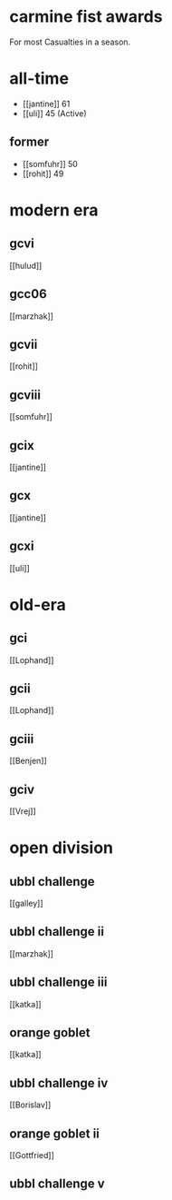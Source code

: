 # carmine fist awards

For most Casualties in a season.

# all-time

* [[jantine]] 61
* [[uli]] 45 (Active)


## former

* [[somfuhr]] 50
* [[rohit]] 49

# modern era

## gcvi

[[hulud]]

## gcc06

[[marzhak]]

## gcvii

[[rohit]]

## gcviii

[[somfuhr]]

## gcix

[[jantine]]

## gcx

[[jantine]]

## gcxi

[[uli]]

# old-era

## gci

[[Lophand]]

## gcii

[[Lophand]]

## gciii

[[Benjen]]

## gciv

[[Vrej]]

# open division

## ubbl challenge

[[galley]]

## ubbl challenge ii

[[marzhak]]

## ubbl challenge iii

[[katka]]

## orange goblet

[[katka]]

## ubbl challenge iv

[[Borislav]]

## orange goblet ii

[[Gottfried]]

## ubbl challenge v



